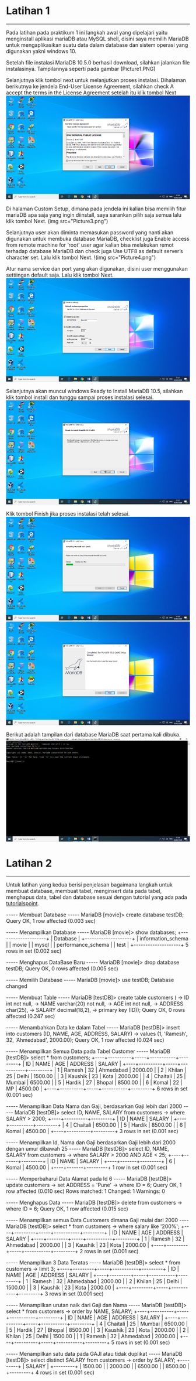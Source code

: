 # Latihan 1
---
Pada latihan pada praktikum 1 ini langkah awal yang dipelajari yaitu menginstall aplikasi mariaDB atau
MySQL shell, disini saya memilih MariaDB untuk mengaplikasikan suatu data dalam database dan sistem operasi
yang digunakan yakni windows 10. 

Setelah file instalasi MariaDB 10.5.0 berhasil download, silahkan jalankan file instalasinya. Tampilannya seperti pada gambar
(Picture1.PNG)

Selanjutnya klik tombol next untuk melanjutkan proses instalasi. Dihalaman berikutnya ke jendela End-User License Agreement, silahkan check A accept the terms in the License Agreement setelah itu klik tombol Next
![gambar2](Picture2.PNG)

Di halaman Custom Setup, dimana pada jendela ini kalian bisa memilih fitur mariaDB apa saja yang ingin diinstall, saya sarankan pilih saja semua lalu klik tombol Next.
(img src="Picture3.png")

Selanjutnya user akan diminta memasukan password yang nanti akan digunakan untuk membuka database MariaDB, checklist juga Enable access from remote machine for ‘root’ user agar kalian bisa melakukan remot terhadap database MariaDB dan check juga Use UTF8 as default server’s character set. Lalu klik tombol Next.
!(img src="Picture4.png")

Atur nama service dan port yang akan digunakan, disini user menggunakan settiingan default saja. Lalu klik tombol Next.
![gambar5](Picture5.PNG)

Selanjutnya akan muncul windows Ready to Install MariaDB 10.5, silahkan klik tombol install dan tunggu sampai proses instalasi selesai.
![gambar6](Picture6.PNG)

Klik tombol Finish jika proses instalasi telah selesai.
![gambar7](Picture7.PNG)
![gambar8](Picture8.PNG)

Berikut adalah tampilan dari database MariaDB saat pertama kali dibuka.
![gambar9](Picture9.PNG)


# Latihan 2
---
Untuk latihan yang kedua berisi penjelasan bagaimana langkah untuk membuat database, membuat tabel, menginsert data pada tabel, menghapus data, tabel dan database sesuai dengan tutorial yang ada pada [tutorialspoint](https://www.guru99.com/database-normalization.html). 

----- Membuat Database -----
MariaDB [movie]> create database testDB;
Query OK, 1 row affected (0.003 sec)

----- Menampilkan Database -----
MariaDB [movie]> show databases;
+--------------------+
| Database           |
+--------------------+
| information_schema |
| movie              |
| mysql              |
| performance_schema |
| test               |
+--------------------+
5 rows in set (0.002 sec)

----- Menghapus DataBase Baru -----
MariaDB [movie]> drop database testDB;
Query OK, 0 rows affected (0.005 sec)

----- Memilih Database -----
MariaDB [movie]> use testDB;
Database changed

----- Membuat Table -----
MariaDB [testDB]> create table customers (
    -> ID int not null,
    -> NAME varchar(20) not null,
    -> AGE int not null,
    -> ADDRESS char(25),
    -> SALARY decimal(18,2),
    -> primary key (ID));
Query OK, 0 rows affected (0.247 sec)

----- Menambahkan Data ke dalam Tabel -----
MariaDB [testDB]> insert into customers (ID, NAME, AGE, ADDRESS, SALARY)
    -> values (1, 'Ramesh', 32, 'Ahmedabad', 2000.00);
Query OK, 1 row affected (0.024 sec)

----- Menampilkan Semua Data pada Tabel Customer -----
MariaDB [testDB]> select * from customers;
+----+----------+-----+-----------+---------+
| ID | NAME     | AGE | ADDRESS   | SALARY  |
+----+----------+-----+-----------+---------+
|  1 | Ramesh   |  32 | Ahmedabad | 2000.00 |
|  2 | Khilan   |  25 | Delhi     | 1500.00 |
|  3 | Kaushik  |  23 | Kota      | 2000.00 |
|  4 | Chaitali |  25 | Mumbai    | 6500.00 |
|  5 | Hardik   |  27 | Bhopal    | 8500.00 |
|  6 | Komal    |  22 | MP        | 4500.00 |
+----+----------+-----+-----------+---------+
6 rows in set (0.001 sec)

----- Menampilkan Data Nama dan Gaji, berdasarkan Gaji lebih dari 2000 -----
MariaDB [testDB]> select ID, NAME, SALARY from customers
    -> where SALARY > 2000;
+----+----------+---------+
| ID | NAME     | SALARY  |
+----+----------+---------+
|  4 | Chaitali | 6500.00 |
|  5 | Hardik   | 8500.00 |
|  6 | Komal    | 4500.00 |
+----+----------+---------+
3 rows in set (0.001 sec)

----- Menampilkan Id, Nama dan Gaji berdasarkan Gaji lebih dari 2000 dengan umur dibawah 25 -----
MariaDB [testDB]> select ID, NAME, SALARY from customers
    -> where SALARY > 2000 AND AGE < 25;
+----+-------+---------+
| ID | NAME  | SALARY  |
+----+-------+---------+
|  6 | Komal | 4500.00 |
+----+-------+---------+
1 row in set (0.001 sec)

----- Memperbaharui Data Alamat pada Id 6 -----
MariaDB [testDB]> update customers
    -> set ADDRESS = 'Pune'
    -> where ID = 6;
Query OK, 1 row affected (0.010 sec)
Rows matched: 1  Changed: 1  Warnings: 0

----- Menghapus Data -----
MariaDB [testDB]> delete from customers
    -> where ID = 6;
Query OK, 1 row affected (0.015 sec)

----- Menampilkan semua Data Customers dimana Gaji mulai dari 2000 ----
MariaDB [testDB]> select * from customers
    -> where salary like '200%';
+----+---------+-----+-----------+---------+
| ID | NAME    | AGE | ADDRESS   | SALARY  |
+----+---------+-----+-----------+---------+
|  1 | Ramesh  |  32 | Ahmedabad | 2000.00 |
|  3 | Kaushik |  23 | Kota      | 2000.00 |
+----+---------+-----+-----------+---------+
2 rows in set (0.001 sec)

----- Menampilkan 3 Data Teratas -----
MariaDB [testDB]> select * from customers
    -> limit 3;
+----+---------+-----+-----------+---------+
| ID | NAME    | AGE | ADDRESS   | SALARY  |
+----+---------+-----+-----------+---------+
|  1 | Ramesh  |  32 | Ahmedabad | 2000.00 |
|  2 | Khilan  |  25 | Delhi     | 1500.00 |
|  3 | Kaushik |  23 | Kota      | 2000.00 |
+----+---------+-----+-----------+---------+
3 rows in set (0.001 sec)

----- Menampilkan urutan naik dari Gaji dan Nama -----
MariaDB [testDB]> select * from customers
    -> order by NAME, SALARY;
+----+----------+-----+-----------+---------+
| ID | NAME     | AGE | ADDRESS   | SALARY  |
+----+----------+-----+-----------+---------+
|  4 | Chaitali |  25 | Mumbai    | 6500.00 |
|  5 | Hardik   |  27 | Bhopal    | 8500.00 |
|  3 | Kaushik  |  23 | Kota      | 2000.00 |
|  2 | Khilan   |  25 | Delhi     | 1500.00 |
|  1 | Ramesh   |  32 | Ahmedabad | 2000.00 |
+----+----------+-----+-----------+---------+
5 rows in set (0.001 sec)

----- Menampilkan satu data pada GAJI atau tidak duplikat ----- 
MariaDB [testDB]> select distinct SALARY from customers
    -> order by SALARY;
+---------+
| SALARY  |
+---------+
| 1500.00 |
| 2000.00 |
| 6500.00 |
| 8500.00 |
+---------+
4 rows in set (0.001 sec)